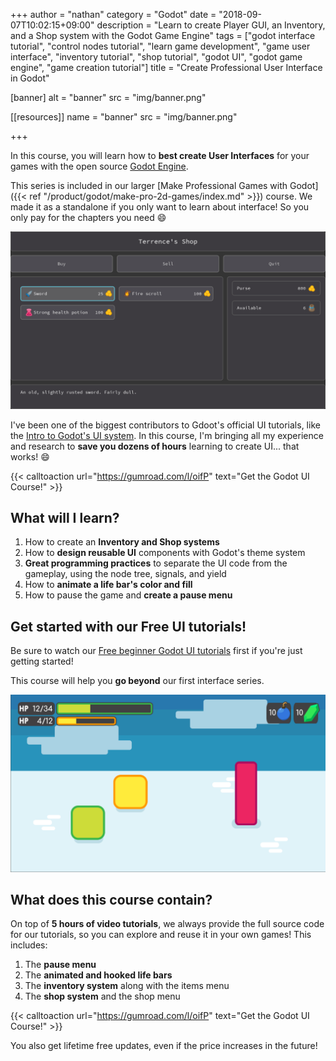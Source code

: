 +++
author = "nathan"
category = "Godot"
date = "2018-09-07T10:02:15+09:00"
description = "Learn to create Player GUI, an Inventory, and a Shop system with the Godot Game Engine"
tags = ["godot interface tutorial", "control nodes tutorial", "learn game development", "game user interface", "inventory tutorial", "shop tutorial", "godot UI", "godot game engine", "game creation tutorial"]
title = "Create Professional User Interface in Godot"

[banner]
  alt = "banner"
  src = "img/banner.png"

[[resources]]
  name = "banner"
  src = "img/banner.png"

+++

In this course, you will learn how to **best create User Interfaces** for your games with the open source [Godot Engine](https://godotengine.org/).

This series is included in our larger [Make Professional Games with Godot]({{< ref "/product/godot/make-pro-2d-games/index.md" >}}) course. We made it as a standalone if you only want to learn about interface! So you only pay for the chapters you need 😄

![Shop menu screenshot](./img/shop-menu-screenshot.png)

I've been one of the biggest contributors to Gdoot's official UI tutorials, like the [Intro to Godot's UI system](https://www.youtube.com/watch?v=y1E_y9AIqow). In this course, I'm bringing all my experience and research to **save you dozens of hours** learning to create UI... that works! 😄

{{< calltoaction url="https://gumroad.com/l/oifP" text="Get the Godot UI Course!" >}}

## What will I learn?

1. How to create an **Inventory and Shop systems**
1. How to **design reusable UI** components with Godot's theme system
1. **Great programming practices** to separate the UI code from the gameplay, using the node tree, signals, and yield
1. How to **animate a life bar's color and fill**
1. How to pause the game and **create a pause menu**

## Get started with our Free UI tutorials!

Be sure to watch our [Free beginner Godot UI tutorials](https://www.youtube.com/watch?v=y1E_y9AIqow&list=PLhqJJNjsQ7KGXNbfsUHJbb5-s2Tujtjt4) first if you're just getting started!

This course will help you **go beyond** our first interface series.

![Game user interface tutorial screenshot](./img/game-user-interface-tutorial.png)


## What does this course contain?

On top of **5 hours of video tutorials**, we always provide the full source code for our tutorials, so you can explore and reuse it in your own games! This includes:

1. The **pause menu**
1. The **animated and hooked life bars**
1. The **inventory system** along with the items menu
1. The **shop system** and the shop menu

{{< calltoaction url="https://gumroad.com/l/oifP" text="Get the Godot UI Course!" >}}

You also get lifetime free updates, even if the price increases in the future!
